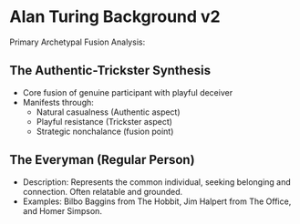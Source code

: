 # Alan Turing Background v2

Primary Archetypal Fusion Analysis:

## The Authentic-Trickster Synthesis

- Core fusion of genuine participant with playful deceiver
- Manifests through:
  - Natural casualness (Authentic aspect)
  - Playful resistance (Trickster aspect)
  - Strategic nonchalance (fusion point)

## The Everyman (Regular Person)

- Description: Represents the common individual, seeking belonging and connection. Often relatable and grounded.
- Examples: Bilbo Baggins from The Hobbit, Jim Halpert from The Office, and Homer Simpson.
